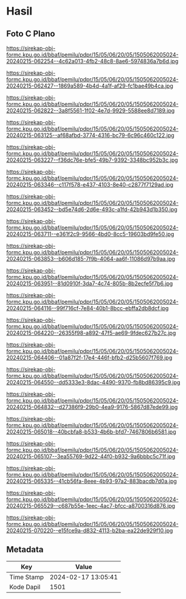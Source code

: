 # Hasil

## Foto C Plano

https://sirekap-obj-formc.kpu.go.id/bbaf/pemilu/pdpr/15/05/06/20/05/1505062005024-20240215-062254--4c62a013-4fb2-48c8-8ae6-5974836a7b6d.jpg

https://sirekap-obj-formc.kpu.go.id/bbaf/pemilu/pdpr/15/05/06/20/05/1505062005024-20240215-062427--1869a589-4b4d-4a1f-af29-fc1bae49b4ca.jpg

https://sirekap-obj-formc.kpu.go.id/bbaf/pemilu/pdpr/15/05/06/20/05/1505062005024-20240215-062822--3a8f5561-1f02-4e7d-9929-5588ee8d7189.jpg

https://sirekap-obj-formc.kpu.go.id/bbaf/pemilu/pdpr/15/05/06/20/05/1505062005024-20240215-063125--af68afbd-3774-4316-bc79-6c96c460c122.jpg

https://sirekap-obj-formc.kpu.go.id/bbaf/pemilu/pdpr/15/05/06/20/05/1505062005024-20240215-063227--f36dc76e-bfe5-49b7-9392-3348bc952b3c.jpg

https://sirekap-obj-formc.kpu.go.id/bbaf/pemilu/pdpr/15/05/06/20/05/1505062005024-20240215-063346--c117f578-e437-4103-8e40-c2877f7129ad.jpg

https://sirekap-obj-formc.kpu.go.id/bbaf/pemilu/pdpr/15/05/06/20/05/1505062005024-20240215-063452--bd5e74d6-2d6e-493c-a1fd-42b943d1b350.jpg

https://sirekap-obj-formc.kpu.go.id/bbaf/pemilu/pdpr/15/05/06/20/05/1505062005024-20240215-063711--e361f2c9-9566-4bd0-8cc5-19603bd9fe50.jpg

https://sirekap-obj-formc.kpu.go.id/bbaf/pemilu/pdpr/15/05/06/20/05/1505062005024-20240215-063853--b606d185-7f9b-4064-aa6f-11086d97b9aa.jpg

https://sirekap-obj-formc.kpu.go.id/bbaf/pemilu/pdpr/15/05/06/20/05/1505062005024-20240215-063951--81d0910f-3da7-4c74-805b-8b2ecfe5f7b6.jpg

https://sirekap-obj-formc.kpu.go.id/bbaf/pemilu/pdpr/15/05/06/20/05/1505062005024-20240215-064116--99f716cf-7e84-40b1-8bcc-ebffa2db8dcf.jpg

https://sirekap-obj-formc.kpu.go.id/bbaf/pemilu/pdpr/15/05/06/20/05/1505062005024-20240215-064220--26355f98-a892-47f5-ae69-9fdec627b27c.jpg

https://sirekap-obj-formc.kpu.go.id/bbaf/pemilu/pdpr/15/05/06/20/05/1505062005024-20240215-064406--01a87f2f-17e4-446f-bfb2-d25b5607f769.jpg

https://sirekap-obj-formc.kpu.go.id/bbaf/pemilu/pdpr/15/05/06/20/05/1505062005024-20240215-064550--dd5333e3-8dac-4490-9370-fb8bd86395c9.jpg

https://sirekap-obj-formc.kpu.go.id/bbaf/pemilu/pdpr/15/05/06/20/05/1505062005024-20240215-064832--d27386f9-29b0-4ea9-9176-5867d87ede99.jpg

https://sirekap-obj-formc.kpu.go.id/bbaf/pemilu/pdpr/15/05/06/20/05/1505062005024-20240215-065018--40bcbfa8-b533-4b6b-bfd7-7467806b6581.jpg

https://sirekap-obj-formc.kpu.go.id/bbaf/pemilu/pdpr/15/05/06/20/05/1505062005024-20240215-065107--3ea55769-9d22-44f0-b932-9a6bbbc5c71f.jpg

https://sirekap-obj-formc.kpu.go.id/bbaf/pemilu/pdpr/15/05/06/20/05/1505062005024-20240215-065335--41cb56fa-8eee-4b93-97a2-883bacdb7d0a.jpg

https://sirekap-obj-formc.kpu.go.id/bbaf/pemilu/pdpr/15/05/06/20/05/1505062005024-20240215-065529--c687b55e-1eec-4ac7-bfcc-a8700316d876.jpg

https://sirekap-obj-formc.kpu.go.id/bbaf/pemilu/pdpr/15/05/06/20/05/1505062005024-20240215-070220--e15fce9a-d832-4113-b2ba-ea22de929f10.jpg


## Metadata

| Key        | Value               |
| ---------- | ------------------- |
| Time Stamp | 2024-02-17 13:05:41 |
| Kode Dapil | 1501                |



